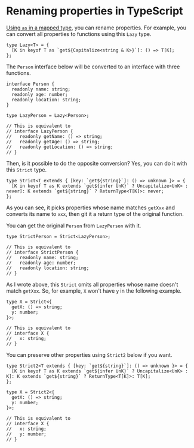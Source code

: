 # Renaming properties in TypeScript

[Using `as` in a mapped type](https://www.typescriptlang.org/docs/handbook/2/mapped-types.html#key-remapping-via-as), you can rename properties. For example, you can convert all properties to functions using this `Lazy` type.

```
type Lazy<T> = {
  [K in keyof T as `get${Capitalize<string & K>}`]: () => T[K];
};
```

The `Person` interface below will be converted to an interface with three functions.

```
interface Person {
  readonly name: string;
  readonly age: number;
  readonly location: string;
}

type LazyPerson = Lazy<Person>;

// This is equivalent to
// interface LazyPerson {
//   readonly getName: () => string;
//   readonly getAge: () => string;
//   readonly getLocation: () => string;
// }
```

Then, is it possible to do the opposite conversion? Yes, you can do it with this `Strict` type.

```
type Strict<T extends { [key: `get${string}`]: () => unknown }> = {
  [K in keyof T as K extends `get${infer UnK}` ? Uncapitalize<UnK> : never]: K extends `get${string}` ? ReturnType<T[K]>: never;
};
```

As you can see, it picks properties whose name matches `getXxx` and converts its name to `xxx`, then git it a return type of the original function.

You can get the original `Person` from `LazyPerson` with it.

```
type StrictPerson = Strict<LazyPerson>;

// This is equivalent to
// interface StrictPerson {
//   readonly name: string;
//   readonly age: number;
//   readonly location: string;
// }
```

As I wrote above, this `Strict` omits all properties whose name doesn't match `getXxx`. So, for example, `X` won't have `y` in the following example.

```
type X = Strict<{
  getX: () => string;
  y: number;
}>;

// This is equivalent to
// interface X {
//   x: string;
// }
```

You can preserve other properties using `Strict2` below if you want.

```
type Strict2<T extends { [key: `get${string}`]: () => unknown }> = {
  [K in keyof T as K extends `get${infer UnK}` ? Uncapitalize<UnK> : K]: K extends `get${string}` ? ReturnType<T[K]>: T[K];
};
```

```
type X = Strict2<{
  getX: () => string;
  y: number;
}>;

// This is equivalent to
// interface X {
//   x: string;
//   y: number;
// }
```
